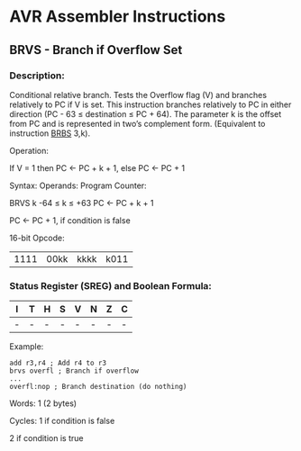 AVR Assembler Instructions
==========================

BRVS - Branch if Overflow Set
-----------------------------

### <a href="" id="N13E6E"></a> Description:

Conditional relative branch. Tests the Overflow flag (V) and branches relatively to PC if V is set. This instruction branches relatively to PC in either direction (PC - 63 ≤ destination ≤ PC + 64). The parameter k is the offset from PC and is represented in two’s complement form. (Equivalent to instruction <a href="avrassembler.wb_BRBS.html" class="xref" title="BRBS - Branch if Bit in SREG is Set">BRBS</a> 3,k).

Operation:

If V = 1 then PC ← PC + k + 1, else PC ← PC + 1

Syntax: Operands: Program Counter:

BRVS k -64 ≤ k ≤ +63 PC ← PC + k + 1

PC ← PC + 1, if condition is false

16-bit Opcode:

|      |      |      |      |
|------|------|------|------|
| 1111 | 00kk | kkkk | k011 |

### <a href="" id="N13EA7"></a> Status Register (SREG) and Boolean Formula:

| I   | T   | H   | S   | V   | N   | Z   | C   |
|-----|-----|-----|-----|-----|-----|-----|-----|
| -   | -   | -   | -   | -   | -   | -   | -   |

Example:

``` programlisting
add r3,r4 ; Add r4 to r3
brvs overfl ; Branch if overflow
...
overfl:nop ; Branch destination (do nothing)
```

Words: 1 (2 bytes)

Cycles: 1 if condition is false

2 if condition is true
